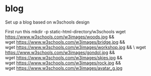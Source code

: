 # blog
Set up a blog based on w3schools design

First run this
mkdir -p static-html-directory/w3schools
wget https://www.w3schools.com/w3images/woods.jpg && \
wget https://www.w3schools.com/w3images/bridge.jpg && \
wget https://www.w3schools.com/w3images/workshop.jpg && \ 
wget https://www.w3schools.com/w3images/gondol.jpg && \
wget https://www.w3schools.com/w3images/skies.jpg && \
wget https://www.w3schools.com/w3images/rock.jpg && \
wget https://www.w3schools.com/w3images/avatar_g.jpg
